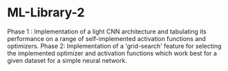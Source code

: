 # ML-Library-2
Phase 1 : Implementation of a light CNN architecture and tabulating its performance on a range of self-implemented activation functions and optimizers. Phase 2: Implementation of a 'grid-search' feature for selecting the implemented optimizer and activation functions which work best for a given dataset for a simple neural network.
